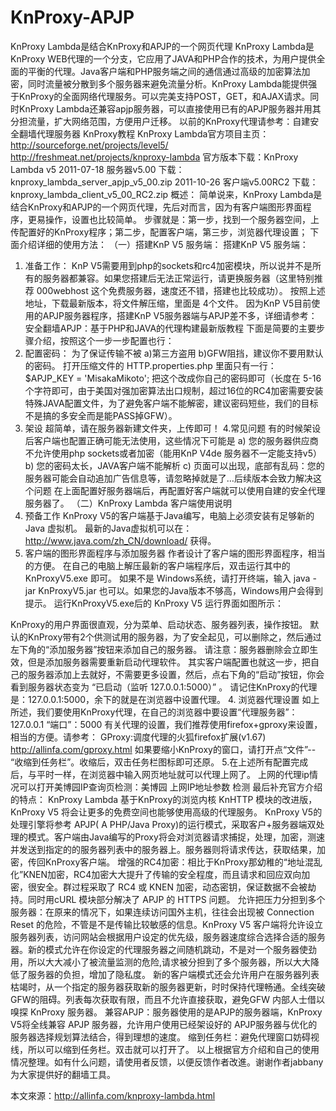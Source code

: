 # KnProxy-APJP
KnProxy Lambda是结合KnProxy和APJP的一个网页代理 
KnProxy Lambda是KnProxy WEB代理的一个分支，它应用了JAVA和PHP合作的技术，为用户提供全面的平衡的代理。Java客户端和PHP服务端之间的通信通过高级的加密算法加 密，同时流量被分散到多个服务器来避免流量分析。KnProxy Lambda能提供强于KnProxy的全面网络代理服务。可以完美支持POST，GET，和AJAX请求。同时KnProxy Lambda还兼容apjp服务器，可以直接使用已有的APJP服务器并用其分担流量，扩大网络范围，方便用户迁移。
以前的KnProxy代理请参考：自建安全翻墙代理服务器 KnProxy教程
KnProxy Lambda官方项目主页：
http://sourceforge.net/projects/level5/
http://freshmeat.net/projects/knproxy-lambda
官方版本下载：KnProxy Lambda v5
2011-07-18 服务器v5.00 下载：
knproxy_lambda_server_apjp_v5_00.zip
2011-10-26 客户端v5.00RC2 下载：
knproxy_lambda_client_v5_00_RC2.zip
概述：
简单说来，KnProxy Lambda是结合KnProxy和APJP的一个网页代理，先后对而言，因为有客户端图形界面程序，更易操作，设置也比较简单。
步骤就是：第一步，找到一个服务器空间，上传配置好的KnProxy程序；第二步，配置客户端，第三步，浏览器代理设置；
下面介绍详细的使用方法：
（一）搭建KnP V5 服务端：
搭建KnP V5 服务端：
1. 准备工作：
KnP V5需要用到php的sockets和rc4加密模块，所以说并不是所有的服务器都兼容。如果您搭建后无法正常运行，请更换服务器（这里特别推荐 000webhost 这个免费服务器，速度还不错，搭建也比较成功）。
按照上述地址，下载最新版本，将文件解压缩，里面是 4个文件。
因为KnP V5目前使用的APJP服务器程序，搭建KnP V5服务器端与APJP差不多，详细请参考：
安全翻墙APJP：基于PHP和JAVA的代理构建最新版教程
下面是简要的主要步骤介绍，按照这个一步一步配置也行：
2. 配置密码：
为了保证传输不被 a)第三方盗用 b)GFW阻挡，建议你不要用默认的密码。
打开压缩文件的 HTTP.properties.php 里面只有一行：
$APJP_KEY = 'MisakaMikoto';
把这个改成你自己的密码即可（长度在 5-16 个字符即可，由于美国对强加密算法出口规制，超过16位的RC4加密需要安装特殊JAVA配置文件，为了避免客户端不能解密，建议密码短些，我们的目标不是搞的多安全而是能PASS掉GFW）。
3. 架设
超简单，请在服务器新建文件夹，上传即可！
4.常见问题
有的时候架设后客户端也配置正确可能无法使用，这些情况下可能是
a) 您的服务器供应商不允许使用php sockets或者加密（能用KnP V4de 服务器不一定能支持v5）
b) 您的密码太长，JAVA客户端不能解析
c) 页面可以出现，底部有乱码：您的服务器可能会自动追加广告信息等，请忽略掉就是了…后续版本会致力解决这个问题
在上面配置好服务器端后，再配置好客户端就可以使用自建的安全代理服务器了。
（二）KnProxy Lambda 客户端使用说明
1. 预备工作
KnProxy V5的客户端基于Java编写，电脑上必须安装有足够新的 Java 虚拟机。
最新的Java虚拟机可以在：http://www.java.com/zh_CN/download/ 获得。
2. 客户端的图形界面程序与添加服务器
作者设计了客户端的图形界面程序，相当的方便。 在自己的电脑上解压最新的客户端程序后，双击运行其中的 KnProxyV5.exe 即可。
如果不是 Windows系统，请打开终端，输入 java -jar KnProxyV5.jar 也可以。如果您的Java版本不够高，Windows用户会得到提示。
运行KnProxyV5.exe后的 KnProxy V5 运行界面如图所示：

KnProxy的用户界面很直观，分为菜单、启动状态、服务器列表，操作按钮。
默认的KnProxy带有2个供测试用的服务器，为了安全起见，可以删除之，然后通过左下角的“添加服务器”按钮来添加自己的服务器。
请注意：服务器删除会立即生效，但是添加服务器需要重新启动代理软件。
其实客户端配置也就这一步，把自己的服务器添加上去就好，不需要更多设置，然后，点右下角的“启动”按钮，你会看到服务器状态变为 “已启动（监听 127.0.0.1:5000）” 。
请记住KnProxy的代理是：127.0.0.1:5000，余下的就是在浏览器中设置代理。
4. 浏览器代理设置
如上所述，我们要使用KnProxy代理，在自己的浏览器中要设置“代理服务器”：127.0.0.1 “端口”：5000
有关代理的设置，我们推荐使用firefox+gproxy来设置，相当的方便。请参考：
GProxy:调度代理的火狐firefox扩展(v1.67)
http://allinfa.com/gproxy.html
如果要缩小KnProxy的窗口，请打开点“文件”-- “收缩到任务栏”。收缩后，双击任务栏图标即可还原。
5.在上述所有配置完成后，与平时一样，在浏览器中输入网页地址就可以代理上网了。
上网的代理ip情况可以打开美博园IP查询页检测：美博园 上网IP地址参数 检测
最后补充官方介绍的特点：
KnProxy Lambda 基于KnProxy的浏览内核 KnHTTP 模块的改进版，KnProxy V5 将会让更多的免费空间也能够使用高级的代理服务。
KnProxy V5的处理引擎将参考 APJP( A PHP/Java Proxy)的运行模式，采取客户+服务器端双处理的模式。客户端由Java编写的Proxy将会对浏览器请求捕捉，处理，加密，测速并发送到指定的的服务器列表中的服务器上。服务器则将请求传达，获取结果，加密，传回KnProxy客户端。
增强的RC4加密：相比于KnProxy那幼稚的“地址混乱化”KNEN加密，RC4加密大大提升了传输的安全程度，而且请求和回应双向加密，很安全。群过程采取了 RC4 或 KNEN 加密，动态密钥，保证数据不会被劫持。同时用cURL 模块部分解决了 APJP 的 HTTPS 问题。
允许把压力分担到多个服务器：在原来的情况下，如果连续访问国外主机，往往会出现被 Connection Reset 的危险，不管是不是传输比较敏感的信息。KnProxy V5 客户端将允许设立服务器列表，访问网站会根据用户设定的优先级，服务器速度综合选择合适的服务器。新的模式允许在你设定的代理服务器之间随机跳动，不是对一个服务器使劲用，所以大大减小了被流量监测的危险,请求被分担到了多个服务器，所以大大降低了服务器的负担，增加了隐私度。
新的客户端模式还会允许用户在服务器列表枯竭时，从一个指定的服务器获取新的服务器更新，时时保持代理畅通。全线突破GFW的阻碍。列表每次获取有限，而且不允许直接获取，避免GFW 内部人士借以嗅探 KnProxy 服务器。
兼容APJP：服务器使用的是APJP的服务器端，KnProxy V5将全线兼容 APJP 服务器，允许用户使用已经架设好的 APJP服务器与优化的服务器选择规划算法结合，得到理想的速度。
缩到任务栏：避免代理窗口妨碍视线，所以可以缩到任务栏。双击就可以打开了。
以上根据官方介绍和自己的使用情况整理。如有什么问题，请使用者反馈，以便反馈作者改進。谢谢作者jabbany为大家提供好的翻墙工具。

本文來源：http://allinfa.com/knproxy-lambda.html
